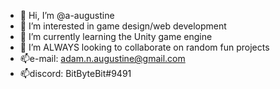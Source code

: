 - 👋 Hi, I’m @a-augustine
- 👀 I’m interested in game design/web development
- 🌱 I’m currently learning the Unity game engine
- 💞️ I’m ALWAYS looking to collaborate on random fun projects
- 📫e-mail: adam.n.augustine@gmail.com
- 📫discord: BitByteBit#9491

<!---
a-augustine/a-augustine is a ✨ special ✨ repository because its `README.md` (this file) appears on your GitHub profile.
You can click the Preview link to take a look at your changes.
--->
